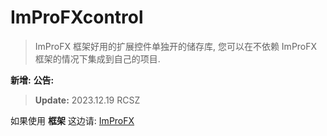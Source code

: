 # ImProFXcontrol
> ImProFX 框架好用的扩展控件单独开的储存库, 您可以在不依赖 ImProFX 框架的情况下集成到自己的项目.

__新增:__
__公告:__
> __Update:__ 2023.12.19 RCSZ

如果使用 __框架__ 这边请: [ImProFX](https://github.com/rcszc/ImProFX)
